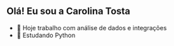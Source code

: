 ## Olá! Eu sou a Carolina Tosta 

- 💼 Hoje trabalho com análise de dados e integrações
- 🌱 Estudando Python


